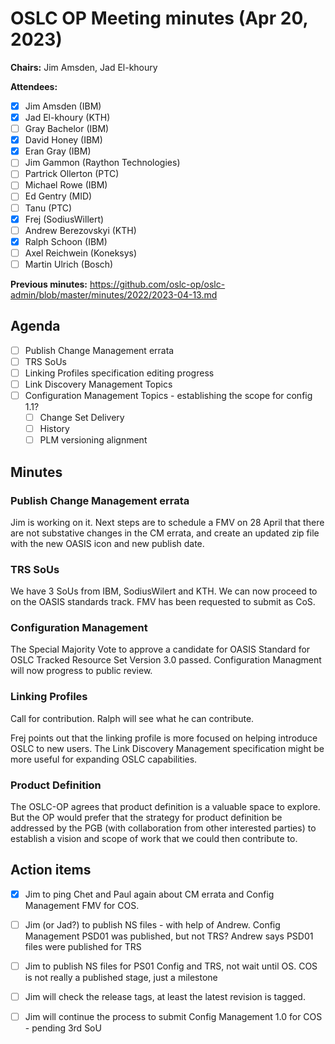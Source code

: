 # OSLC OP Meeting minutes (Apr 20, 2023)

**Chairs:** Jim Amsden, Jad El-khoury

**Attendees:** 

- [x] Jim Amsden (IBM)
- [x] Jad El-khoury (KTH)
- [ ] Gray Bachelor (IBM)
- [x] David Honey (IBM)
- [x] Eran Gray (IBM)
- [ ] Jim Gammon (Raython Technologies)
- [ ] Partrick Ollerton (PTC)
- [ ] Michael Rowe (IBM)
- [ ] Ed Gentry (MID)
- [ ] Tanu (PTC)
- [x] Frej (SodiusWillert)
- [ ] Andrew Berezovskyi (KTH)
- [x] Ralph Schoon (IBM)
- [ ] Axel Reichwein (Koneksys)
- [ ] Martin Ulrich (Bosch)

**Previous minutes:** https://github.com/oslc-op/oslc-admin/blob/master/minutes/2022/2023-04-13.md

## Agenda
- [ ] Publish Change Management errata
- [ ] TRS SoUs
- [ ] Linking Profiles specification editing progress
- [ ] Link Discovery Management Topics
- [ ] Configuration Management Topics - establishing the scope for config 1.1?
    - [ ] Change Set Delivery
    - [ ] History
    - [ ] PLM versioning alignment

## Minutes

### Publish Change Management errata
Jim is working on it. Next steps are to schedule a FMV on 28 April that there are not substative changes in the CM errata, and create an updated zip file with the new OASIS icon and new publish date.

### TRS SoUs
We have 3 SoUs from IBM, SodiusWilert and KTH.
We can now proceed to on the OASIS standards track.
FMV has been requested to submit as CoS.

### Configuration Management
The Special Majority Vote to approve a candidate for OASIS Standard for OSLC Tracked Resource Set Version 3.0 passed. Configuration Managment will now progress to public review.

### Linking Profiles
Call for contribution. Ralph will see what he can contribute. 

Frej points out that the linking profile is more focused on helping introduce OSLC to new users. The Link Discovery Management specification might be more useful for expanding OSLC capabilities.

### Product Definition

The OSLC-OP agrees that product definition is a valuable space to explore. But the OP would prefer that the strategy for product definition be addressed by the PGB (with collaboration from other interested parties) to establish a vision and scope of work that we could then contribute to.


## Action items

- [x] Jim to ping Chet and Paul again about CM errata and Config Management FMV for COS.


- [ ] Jim (or Jad?) to publish NS files - with help of Andrew. Config Management PSD01 was published, but not TRS? Andrew says PSD01 files were published for TRS 
- [ ] Jim to publish NS files for PS01 Config and TRS, not wait until OS. COS is not really a published stage, just a milestone 

- [ ] Jim will check the release tags, at least the latest revision is tagged.
- [ ] Jim will continue the process to submit Config Management 1.0 for COS - pending 3rd SoU


